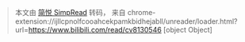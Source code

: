 > 本文由 [简悦 SimpRead](http://ksria.com/simpread/) 转码， 来自 chrome-extension://ijllcpnolfcooahcekpamkbidhejabll/unreader/loader.html?url=https://www.bilibili.com/read/cv8130546 [object Object]